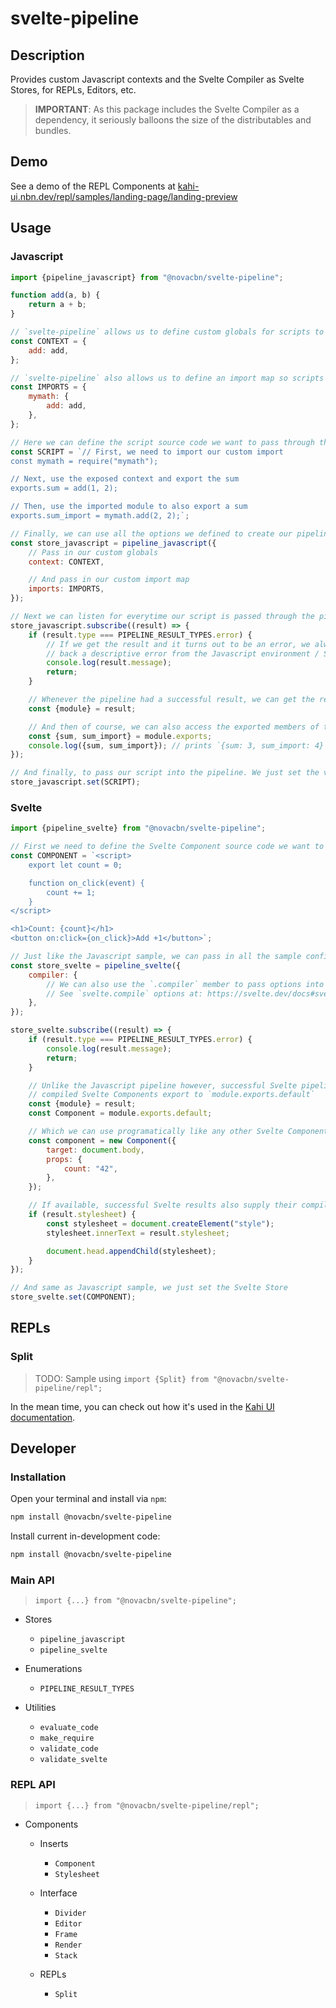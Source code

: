 # svelte-pipeline

## Description

Provides custom Javascript contexts and the Svelte Compiler as Svelte Stores, for REPLs, Editors, etc.

> **IMPORTANT**: As this package includes the Svelte Compiler as a dependency, it seriously balloons the size of the distributables and bundles.

## Demo

See a demo of the REPL Components at [kahi-ui.nbn.dev/repl/samples/landing-page/landing-preview](https://kahi-ui.nbn.dev/repl/docs/samples/landing-page/landing-preview/?rotation=horizontal)

## Usage

### Javascript

```javascript
import {pipeline_javascript} from "@novacbn/svelte-pipeline";

function add(a, b) {
    return a + b;
}

// `svelte-pipeline` allows us to define custom globals for scripts to access
const CONTEXT = {
    add: add,
};

// `svelte-pipeline` also allows us to define an import map so scripts can import via `require`
const IMPORTS = {
    mymath: {
        add: add,
    },
};

// Here we can define the script source code we want to pass through the pipeline
const SCRIPT = `// First, we need to import our custom import
const mymath = require("mymath");

// Next, use the exposed context and export the sum
exports.sum = add(1, 2);

// Then, use the imported module to also export a sum
exports.sum_import = mymath.add(2, 2);`;

// Finally, we can use all the options we defined to create our pipeline as a Svelte Store
const store_javascript = pipeline_javascript({
    // Pass in our custom globals
    context: CONTEXT,

    // And pass in our custom import map
    imports: IMPORTS,
});

// Next we can listen for everytime our script is passed through the pipeline
store_javascript.subscribe((result) => {
    if (result.type === PIPELINE_RESULT_TYPES.error) {
        // If we get the result and it turns out to be an error, we always get
        // back a descriptive error from the Javascript environment / Svelte Compiler
        console.log(result.message);
        return;
    }

    // Whenever the pipeline had a successful result, we can get the resulting module context
    const {module} = result;

    // And then of course, we can also access the exported members of the script
    const {sum, sum_import} = module.exports;
    console.log({sum, sum_import}); // prints `{sum: 3, sum_import: 4}`
});

// And finally, to pass our script into the pipeline. We just set the value like any other Svelte Store
store_javascript.set(SCRIPT);
```

### Svelte

```javascript
import {pipeline_svelte} from "@novacbn/svelte-pipeline";

// First we need to define the Svelte Component source code we want to pass through the pipeline
const COMPONENT = `<script>
    export let count = 0;

    function on_click(event) {
        count += 1;
    }
</script>

<h1>Count: {count}</h1>
<button on:click={on_click}>Add +1</button>`;

// Just like the Javascript sample, we can pass in all the sample configuration options
const store_svelte = pipeline_svelte({
    compiler: {
        // We can also use the `.compiler` member to pass options into the Svelte Compiler
        // See `svelte.compile` options at: https://svelte.dev/docs#svelte_compile
    },
});

store_svelte.subscribe((result) => {
    if (result.type === PIPELINE_RESULT_TYPES.error) {
        console.log(result.message);
        return;
    }

    // Unlike the Javascript pipeline however, successful Svelte pipeline results have the
    // compiled Svelte Components export to `module.exports.default`
    const {module} = result;
    const Component = module.exports.default;

    // Which we can use programatically like any other Svelte Component
    const component = new Component({
        target: document.body,
        props: {
            count: "42",
        },
    });

    // If available, successful Svelte results also supply their compiled CSS Stylesheets
    if (result.stylesheet) {
        const stylesheet = document.createElement("style");
        stylesheet.innerText = result.stylesheet;

        document.head.appendChild(stylesheet);
    }
});

// And same as Javascript sample, we just set the Svelte Store
store_svelte.set(COMPONENT);
```

## REPLs

### Split

> TODO: Sample using `import {Split} from "@novacbn/svelte-pipeline/repl";`

In the mean time, you can check out how it's used in the [Kahi UI documentation](https://github.com/kahi-framework/kahi-ui.nbn.dev/blob/beffb0a31db274fd19f0b95245682b112ff1d649/src/components/repl/REPLEditor.svelte).

## Developer

### Installation

Open your terminal and install via `npm`:

```bash
npm install @novacbn/svelte-pipeline
```

Install current in-development code:

```bash
npm install @novacbn/svelte-pipeline
```

### Main API

> `import {...} from "@novacbn/svelte-pipeline";`

-   Stores

    -   `pipeline_javascript`
    -   `pipeline_svelte`

-   Enumerations

    -   `PIPELINE_RESULT_TYPES`

-   Utilities

    -   `evaluate_code`
    -   `make_require`
    -   `validate_code`
    -   `validate_svelte`

### REPL API

> `import {...} from "@novacbn/svelte-pipeline/repl";`

-   Components

    -   Inserts

        -   `Component`
        -   `Stylesheet`

    -   Interface

        -   `Divider`
        -   `Editor`
        -   `Frame`
        -   `Render`
        -   `Stack`

    -   REPLs

        -   `Split`
